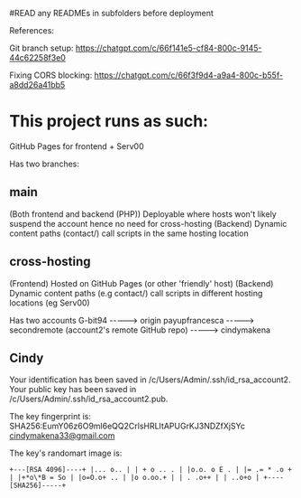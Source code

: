 #READ any READMEs in subfolders before deployment

References:

Git branch setup: https://chatgpt.com/c/66f141e5-cf84-800c-9145-44c62258f3e0

Fixing CORS blocking: https://chatgpt.com/c/66f3f9d4-a9a4-800c-b55f-a8dd26a41bb5

# This project runs as such:

GitHub Pages for frontend + Serv00<OR other host for serving dynamic content>

Has two branches:

## main

(Both frontend and backend (PHP)) Deployable where hosts won't likely suspend the account hence no need for cross-hosting
(Backend) Dynamic content paths (contact/) call scripts in the same hosting location

## cross-hosting

(Frontend) Hosted on GitHub Pages (or other 'friendly' host)
(Backend) Dynamic content paths (e.g contact/) call scripts in different hosting locations (eg Serv00)

Has two accounts
G-bit94 -----> origin
payupfrancesca -----> secondremote (account2's remote GitHub repo) -----> cindymakena

## Cindy

Your identification has been saved in /c/Users/Admin/.ssh/id_rsa_account2.
Your public key has been saved in /c/Users/Admin/.ssh/id_rsa_account2.pub.

The key fingerprint is:
SHA256:EumY06z6O9ml6eQQ2CrlsHRLItAPUGrKJ3NDZfXjSYc cindymakena33@gmail.com

The key's randomart image is:

`+---[RSA 4096]----+
|... o.. |
| + o .. . |
|o.o. o E . |
|= .= * .o + |
|+*o\*B = So |
|o=O.o+ .. |
|o o.oo.+ |
| . .o++ |
| ..o+o |
+----[SHA256]-----+`
